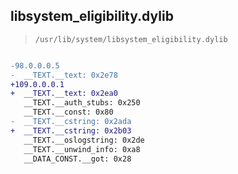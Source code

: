 ## libsystem_eligibility.dylib

> `/usr/lib/system/libsystem_eligibility.dylib`

```diff

-98.0.0.0.5
-  __TEXT.__text: 0x2e78
+109.0.0.0.1
+  __TEXT.__text: 0x2ea0
   __TEXT.__auth_stubs: 0x250
   __TEXT.__const: 0x80
-  __TEXT.__cstring: 0x2ada
+  __TEXT.__cstring: 0x2b03
   __TEXT.__oslogstring: 0x2de
   __TEXT.__unwind_info: 0xa8
   __DATA_CONST.__got: 0x28

```
